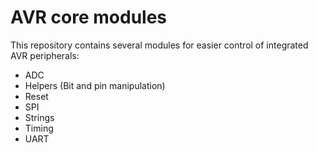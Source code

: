 # AVR core modules

This repository contains several modules for easier control of integrated AVR peripherals:

- ADC
- Helpers (Bit and pin manipulation)
- Reset
- SPI
- Strings
- Timing
- UART